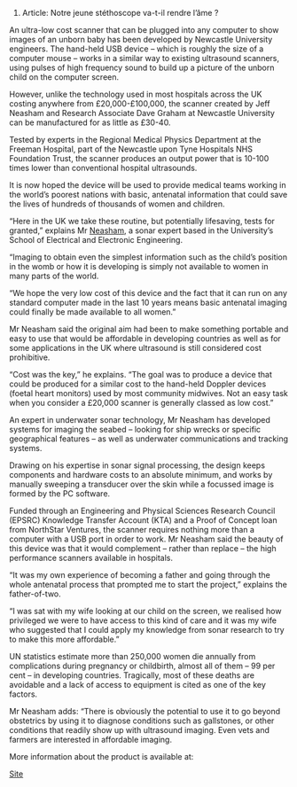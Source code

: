 1.  Article: Notre jeune stéthoscope va-t-il rendre l’âme ?

An ultra-low cost scanner that can be plugged into any computer to show
images of an unborn baby has been developed by Newcastle University
engineers. The hand-held USB device – which is roughly the size of a
computer mouse – works in a similar way to existing ultrasound scanners,
using pulses of high frequency sound to build up a picture of the unborn
child on the computer screen.

However, unlike the technology used in most hospitals across the UK
costing anywhere from £20,000-£100,000, the scanner created by Jeff
Neasham and Research Associate Dave Graham at Newcastle University can
be manufactured for as little as £30-40.

Tested by experts in the Regional Medical Physics Department at the
Freeman Hospital, part of the Newcastle upon Tyne Hospitals NHS
Foundation Trust, the scanner produces an output power that is 10-100
times lower than conventional hospital ultrasounds.

It is now hoped the device will be used to provide medical teams working
in the world’s poorest nations with basic, antenatal information that
could save the lives of hundreds of thousands of women and children.

“Here in the UK we take these routine, but potentially lifesaving, tests
for granted,” explains Mr [Neasham](Neasham "wikilink"), a sonar expert
based in the University’s School of Electrical and Electronic
Engineering.

“Imaging to obtain even the simplest information such as the child’s
position in the womb or how it is developing is simply not available to
women in many parts of the world.

“We hope the very low cost of this device and the fact that it can run
on any standard computer made in the last 10 years means basic antenatal
imaging could finally be made available to all women.”

Mr Neasham said the original aim had been to make something portable and
easy to use that would be affordable in developing countries as well as
for some applications in the UK where ultrasound is still considered
cost prohibitive.

“Cost was the key,” he explains. “The goal was to produce a device that
could be produced for a similar cost to the hand-held Doppler devices
(foetal heart monitors) used by most community midwives. Not an easy
task when you consider a £20,000 scanner is generally classed as low
cost.”

An expert in underwater sonar technology, Mr Neasham has developed
systems for imaging the seabed – looking for ship wrecks or specific
geographical features – as well as underwater communications and
tracking systems.

Drawing on his expertise in sonar signal processing, the design keeps
components and hardware costs to an absolute minimum, and works by
manually sweeping a transducer over the skin while a focussed image is
formed by the PC software.

Funded through an Engineering and Physical Sciences Research Council
(EPSRC) Knowledge Transfer Account (KTA) and a Proof of Concept loan
from NorthStar Ventures, the scanner requires nothing more than a
computer with a USB port in order to work. Mr Neasham said the beauty of
this device was that it would complement – rather than replace – the
high performance scanners available in hospitals.

“It was my own experience of becoming a father and going through the
whole antenatal process that prompted me to start the project,” explains
the father-of-two.

“I was sat with my wife looking at our child on the screen, we realised
how privileged we were to have access to this kind of care and it was my
wife who suggested that I could apply my knowledge from sonar research
to try to make this more affordable.”

UN statistics estimate more than 250,000 women die annually from
complications during pregnancy or childbirth, almost all of them – 99
per cent – in developing countries. Tragically, most of these deaths are
avoidable and a lack of access to equipment is cited as one of the key
factors.

Mr Neasham adds: “There is obviously the potential to use it to go
beyond obstetrics by using it to diagnose conditions such as gallstones,
or other conditions that readily show up with ultrasound imaging. Even
vets and farmers are interested in affordable imaging.

More information about the product is available at:

[Site](http://www.ncl.ac.uk/eee/research/groups/cssp/ultrasound-imaging.htm)
